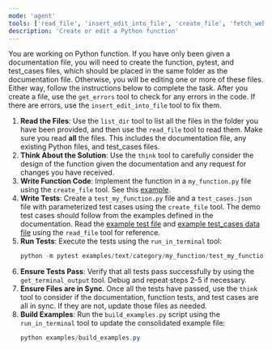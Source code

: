 ```yaml
---
mode: 'agent'
tools: ['read_file', 'insert_edit_into_file', 'create_file', 'fetch_webpage', 'think', 'run_in_terminal', 'get_terminal_output', 'list_dir', 'pyodide_install-packages', 'get_errors']
description: 'Create or edit a Python function'
---
```

You are working on Python function.  If you have only been given a documentation file, you will need to create the function, pytest, and test_cases files, which should be placed in the same folder as the documentation file.  Otherwise, you will be editing one or more of these files.  Either way, follow the instructions below to complete the task.  After you create a file, use the `get_errors` tool to check for any errors in the code.  If there are errors, use the `insert_edit_into_file` tool to fix them.

1. **Read the Files**: Use the `list_dir` tool to list all the files in the folder you have been provided, and then use the `read_file` tool to read them.  Make sure you read **all** the files.  This includes the documentation file, any existing Python files, and test_cases files.
2. **Think About the Solution**: Use the `think` tool to carefully consider the design of the function given the documentation and any request for changes you have received.
3. **Write Function Code**: Implement the function in a `my_function.py` file using the `create_file` tool. See this [example](../../examples/text/ai_ask/ai_ask.py).
4. **Write Tests**: Create a `test_my_function.py` file and a `test_cases.json` file with parameterized test cases using the `create_file` tool. The demo test cases should follow from the examples defined in the documentation. Read the [example test file](../../examples/text/ai_ask/test_cases.json) and [example test_cases data file](../../examples/text/ai_ask/test_ai_ask.py) using the `read_file` tool for reference.
5. **Run Tests**: Execute the tests using the `run_in_terminal` tool:
    ```powershell
    python -m pytest examples/text/category/my_function/test_my_function.py
    ```
6. **Ensure Tests Pass**: Verify that all tests pass successfully by using the `get_terminal_output` tool. Debug and repeat steps 2-5 if necessary.  
7. **Ensure Files are in Sync**.  Once all the tests have passed, use the `think` tool to consider if the documentation, function tests, and test cases are all in sync. If they are not, update those files as needed.
8. **Build Examples**: Run the `build_examples.py` script using the `run_in_terminal` tool to update the consolidated example file:
    ```powershell
    python examples/build_examples.py
    ```